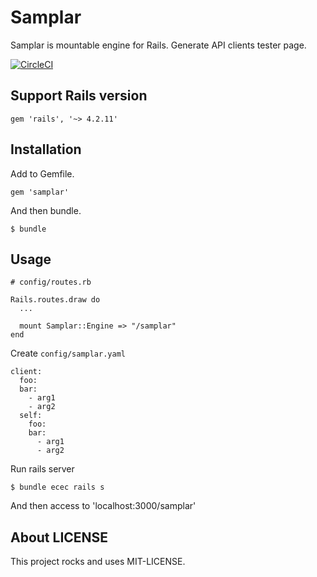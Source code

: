 # Samplar
Samplar is mountable engine for Rails.
Generate API clients tester page.

[![CircleCI](https://circleci.com/gh/litencatt/samplar.svg?style=svg)](https://circleci.com/gh/litencatt/samplar)

## Support Rails version
```
gem 'rails', '~> 4.2.11'
```

## Installation
Add to Gemfile.
```
gem 'samplar'
```
And then bundle.
```
$ bundle
```

## Usage
```
# config/routes.rb

Rails.routes.draw do
  ...

  mount Samplar::Engine => "/samplar"
end
```

Create `config/samplar.yaml`
```
client:
  foo:
  bar:
    - arg1
    - arg2
  self:
    foo:
    bar:
      - arg1
      - arg2
```

Run rails server
```
$ bundle ecec rails s
```

And then access to 'localhost:3000/samplar'

## About LICENSE
This project rocks and uses MIT-LICENSE.
